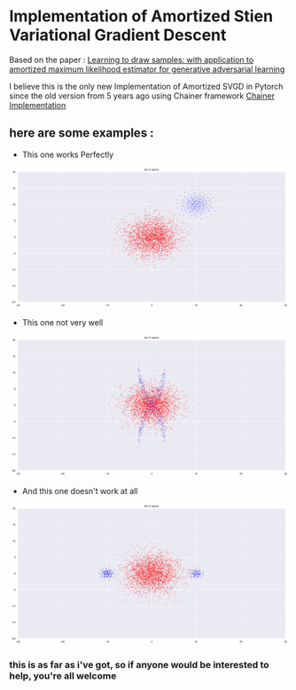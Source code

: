 # Implementation of Amortized Stien Variational Gradient Descent 

Based on the paper : [Learning to draw samples: with application to amortized maximum likelihood estimator for generative adversarial learning](https://arxiv.org/abs/1611.01722)

I believe this is the only new Implementation of Amortized SVGD in Pytorch since the old version from 5 years ago using Chainer framework [Chainer Implementation](https://github.com/musyoku/ddgm)

## here are some examples :

- This one works Perfectly

![Gaussain.gif](a.gif)

- This one not very well

![Gaussain2.gif](b.gif)

- And this one doesn't work at all

![Gaussain3.gif](c.gif)

### this is as far as i've got, so if anyone would be interested to help, you're all welcome
